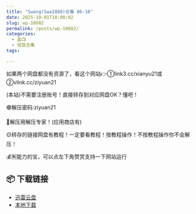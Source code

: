 ```yaml
---
title: "Swang(Swa2880)合集 06-10"
date: 2025-10-01T18:00:02
slug: wp-10682
permalink: /posts/wp-10682/
categories:
  - 盖📺
  - 恰饭合集
tags:

---
```


如果两个网盘都没有资源了，看这个网站👉①link3.cc/xianyu21或②vlink.cc/ziyuan21

(本站)不需要注册账号！直接转存到对应网盘OK？懂吧！

🟢解压密码:ziyuan21

🔵解压用解压专家！(应用商店有)

🟡转存的链接网盘有教程！一定要看教程！按教程操作！不按教程操作你不会解压！

💰🈶能力的宝，可以点左下角赞赏支持一下网站运行

## 📦 下载链接
- [迅雷云盘](https://blziyuan21.com/pay-download/10682?key=07baf2be73&down_id=0)
- [本地下载](https://blziyuan21.com/pay-download/10682?key=07baf2be73&down_id=1)

